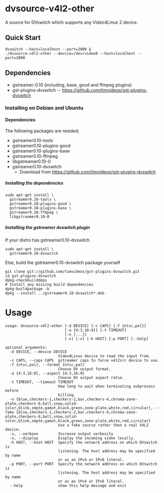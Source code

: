 # dvsource-v4l2-other

A source for DVswitch which supports any Video4Linux 2 device.

## Quick Start

```
dvswitch --host=localhost --port=2000 &
./dvsource-v4l2-other --device=/dev/video0 --host=localhost --port=2000
```

## Dependencies

 * gstreamer-0.10 (including, base, good and ffmpeg plugins)
 * gst-plugins-dvswitch -- https://github.com/timvideos/gst-plugins-dvswitch

### Installing on Debian and Ubuntu

#### Dependencies
The following packages are needed;

 * gstreamer0.10-tools
 * gstreamer0.10-plugins-good
 * gstreamer0.10-plugins-base
 * gstreamer0.10-ffmpeg
 * libgstreamer0.10-0
 * gstreamer0.10-dvswitch
   * Download from https://github.com/timvideos/gst-plugins-dvswitch

##### Installing the dependencies
```
sudo apt-get install \
  gstreamer0.10-tools \
  gstreamer0.10-plugins-good \
  gstreamer0.10-plugins-base \
  gstreamer0.10-ffmpeg \
  libgstreamer0.10-0
```

##### Installing the gstreamer dvswitch plugin

If your distro has gstreamer0.10-dvswitch
```
sudo apt-get install \
  gstreamer0.10-dvswitch
```

Else, build the gstreamer0.10-dvswitch package yourself
```
git clone git://github.com/timvideos/gst-plugins-dvswitch.git
cd gst-plugins-dvswitch
dpkg-checkbuilddeps
# Install any missing build dependencies
dpkg-buildpackage -b
dpkg --install ../gstreamer0.10-dvswitch*.deb
```

# Usage

```
usage: dvsource-v4l2-other [-d DEVICE] [-c CAPS] [-f {ntsc,pal}]
                           [-a {4:3,16:9}] [-t TIMEOUT]
                           [-n {...}]
                           [-v] [-x] [-h HOST] [-p PORT] [--help]

optional arguments:
  -d DEVICE, --device DEVICE
                        Video4Linux device to read the input from.
  -c CAPS, --caps CAPS  gstreamer caps to force v4l2src device to use.
  -f {ntsc,pal}, --format {ntsc,pal}
                        Choose DV output format.
  -a {4:3,16:9}, --aspect {4:3,16:9}
                        Choose DV output aspect ratio.
  -t TIMEOUT, --timeout TIMEOUT
                        How long to wait when terminating subprocess before
                        killing.
  -n {blue,checkers-1,checkers-2,bar,checkers-4,chroma-zone-plate,checkers-8,ball,snow,solid-color,blink,smpte,gamut,black,green,zone-plate,white,red,circular}, --fake {blue,checkers-1,checkers-2,bar,checkers-4,chroma-zone-plate,checkers-8,ball,snow,solid-color,blink,smpte,gamut,black,green,zone-plate,white,red,circular}
                        Use a fake source rather then a real V4L2 device.
  -v, --verbose         Increase output verbosity
  -x, --display         Display the incoming video locally.
  -h HOST, --host HOST  Specify the network address on which DVswitch is
                        listening. The host address may be specified by name
                        or as an IPv4 or IPv6 literal.
  -p PORT, --port PORT  Specify the network address on which DVswitch is
                        listening. The host address may be specified by name
                        or as an IPv4 or IPv6 literal.
  --help                show this help message and exit
```

